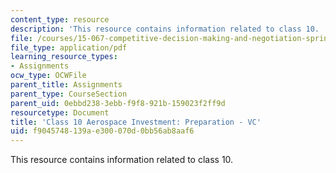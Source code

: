 ```yaml
---
content_type: resource
description: 'This resource contains information related to class 10. '
file: /courses/15-067-competitive-decision-making-and-negotiation-spring-2011/f9045748139ae300070d0bb56ab8aaf6_MIT15_067S11_Cl10_Ae_I_PRV.pdf
file_type: application/pdf
learning_resource_types:
- Assignments
ocw_type: OCWFile
parent_title: Assignments
parent_type: CourseSection
parent_uid: 0ebbd238-3ebb-f9f8-921b-159023f2ff9d
resourcetype: Document
title: 'Class 10 Aerospace Investment: Preparation - VC'
uid: f9045748-139a-e300-070d-0bb56ab8aaf6
---
```

This resource contains information related to class 10. 

